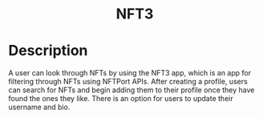 <h1 align="center">NFT3</h1>
<h1>Description</h1>
<p> A user can look through NFTs by using the NFT3 app, which is an app for filtering through NFTs using NFTPort APIs. 
    After creating a profile, users can search for NFTs and begin adding them to their profile once they have found the ones they like.
    There is an option for users to update their username and bio.
</p>
 <BitcoinIcon style="height:5px;width:5px;color:#F7931A" />
